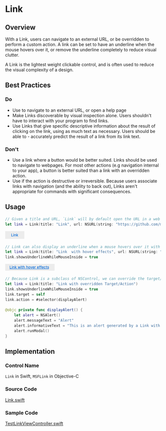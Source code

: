 # Link

## Overview
With a Link, users can navigate to an external URL, or be overridden to perform a custom action. A link can be set to have an underline when the mouse hovers over it, or remove the underline completely to reduce visual clutter.

A Link is the lightest weight clickable control, and is often used to reduce the visual complexity of a design.



## Best Practices
### Do
- Use to navigate to an external URL, or open a help page
- Make Links discoverable by visual inspection alone. Users shouldn't have to interact with your program to find links.
- Use Links that give specific descriptive information about the result of clicking on the link, using as much text as necessary. Users should be able to - accurately predict the result of a link from its link text.


### Don't
- Use a link where a button would be better suited. Links should be used to navigate to webpages. For most other actions (e.g navigation internal to your app), a button is better suited than a link with an overridden action.
- Use if the action is destructive or irreversible. Because users associate links with navigation (and the ability to back out), Links aren't appropriate for commands with significant consequences.

## Usage

```Swift
// Given a title and URL, `Link` will by default open the URL in a web browser.
let link = Link(title: "Link", url: NSURL(string: "https://github.com/microsoft/fluentui-apple")!)
```
![Link.png](.attachments/Link.png)

```Swift
// Link can also display an underline when a mouse hovers over it with the optional property "showsUnderlineWhileMouseInside".
let link = Link(title: "Link  with hover effects", url: NSURL(string: "https://github.com/microsoft/fluentui-apple")!)
link.showsUnderlineWhileMouseInside = true
```
![LinkWithHover.png](.attachments/LinkWithHover.png)

```Swift
// Because Link is a subclass of NSControl, we can override the target/action to perform a custom task
let link = Link(title: "Link with overridden Target/Action")
link.showsUnderlineWhileMouseInside = true
link.target = self
link.action = #selector(displayAlert)

@objc private func displayAlert() {
    let alert = NSAlert()
    alert.messageText = "Alert"
    alert.informativeText = "This is an alert generated by a Link with an overridden Target/Action"
    alert.runModal()
}
```

## Implementation
### Control Name
`Link` in Swift, `MSFLink` in Objective-C
### Source Code
[Link.swift](https://github.com/microsoft/fluentui-apple/blob/master/macos/FluentUI/Link.swift)
### Sample Code
[TestLinkViewController.swift](https://github.com/microsoft/fluentui-apple/blob/master/macos/FluentUITestApp/TestLinkViewController.swift)
